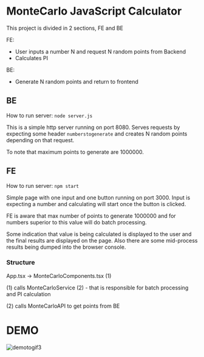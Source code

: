 # MonteCarlo JavaScript Calculator

This project is divided in 2 sections, FE and BE

FE:
 - User inputs a number N and request N random points from Backend
 - Calculates PI

BE: 
 - Generate N random points and return to frontend



## BE

How to run server:
``` node server.js ```

This is a simple http server running on port 8080. Serves requests by expecting some header `numberstogenerate` and creates N random points depending on that request.

To note that maximum points to generate are 1000000.


## FE

How to run server:
``` npm start ```

Simple page with one input and one button running on port 3000.
Input is expecting a number and calculating will start once the button is clicked.

FE is aware that max number of points to generate 1000000 and for numbers superior to this value will do batch processing.

Some indication that value is being calculated is displayed to the user and the final results are displayed on the page. Also there are some mid-process results being dumped into the browser console.

### Structure
App.tsx -> MonteCarloComponents.tsx (1)

(1) calls MonteCarloService (2) - that is responsible for batch processing and PI calculation

(2) calls MonteCarloAPI to get points from BE


# DEMO

![demotogif3](https://user-images.githubusercontent.com/33399876/202865263-20bef198-3e84-483c-9f48-5bdfb5876cc8.gif)
